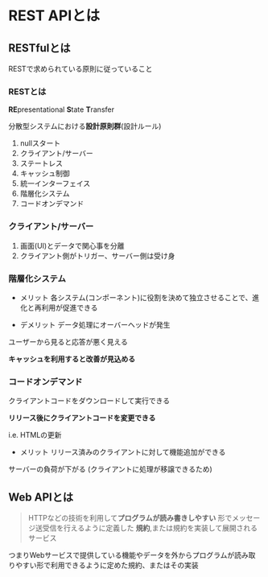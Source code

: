 # REST APIとは

## RESTfulとは
RESTで求められている原則に従っていること　

### RESTとは
**RE**presentational **S**tate **T**ransfer

分散型システムにおける**設計原則群**(設計ルール)

1. nullスタート
2. クライアント/サーバー
3. ステートレス
4. キャッシュ制御
5. 統一インターフェイス
6. 階層化システム
7. コードオンデマンド

### クライアント/サーバー
1. 画面(UI)とデータで関心事を分離
2. クライアント側がトリガー、サーバー側は受け身

### 階層化システム
- メリット
各システム(コンポーネント)に役割を決めて独立させることで、進化と再利用が促進できる

- デメリット
データ処理にオーバーヘッドが発生

ユーザーから見ると応答が悪く見える

**キャッシュを利用すると改善が見込める**

### コードオンデマンド
クライアントコードをダウンロードして実行できる

**リリース後にクライアントコードを変更できる**

i.e. HTMLの更新

- メリット
リリース済みのクライアントに対して機能追加ができる

サーバーの負荷が下がる (クライアントに処理が移譲できるため)

## Web APIとは
> HTTPなどの技術を利用して**プログラムが読み書きしやすい**
> 形でメッセージ送受信を行えるように定義した
> **規約**,または規約を実装して展開されるサービス

つまりWebサービスで提供している機能やデータを外からプログラムが読み取りやすい形で利用できるように定めた規約、またはその実装
